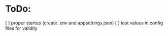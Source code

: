 # ToDo:
[ ] proper startup (create .env and appsettings.json)
[ ] test values in config files for validity